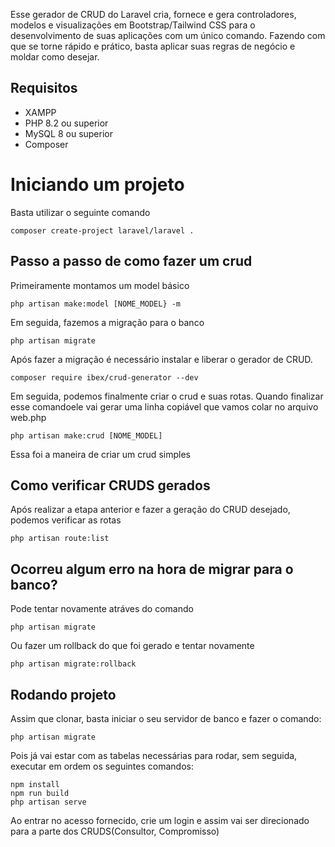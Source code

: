 Esse gerador de CRUD do Laravel cria, fornece e gera controladores, modelos e visualizações em Bootstrap/Tailwind CSS para o desenvolvimento de suas aplicações com um único comando. Fazendo com que se torne rápido e prático, basta aplicar suas regras de negócio e moldar como desejar. 

## Requisitos

* XAMPP
* PHP 8.2 ou superior
* MySQL 8 ou superior
* Composer

# Iniciando um projeto

Basta utilizar o seguinte comando
```
composer create-project laravel/laravel .  
```

## Passo a passo de como fazer um crud

Primeiramente montamos um model básico
```
php artisan make:model [NOME_MODEL} -m 
```
Em seguida, fazemos a migração para o banco
```
php artisan migrate
```
Após fazer a migração é necessário instalar e liberar o gerador de CRUD.
```
composer require ibex/crud-generator --dev
```

Em seguida, podemos finalmente criar o crud e suas rotas. Quando finalizar esse comandoele vai gerar uma linha copiável que vamos colar no arquivo web.php
```
php artisan make:crud [NOME_MODEL]
```
Essa foi a maneira de criar um crud simples


## Como verificar CRUDS gerados

Após realizar a etapa anterior e fazer a geração do CRUD desejado, podemos verificar as rotas
```
php artisan route:list
```

## Ocorreu algum erro na hora de migrar para o banco?

Pode tentar novamente atráves do comando
```
php artisan migrate
```
Ou fazer um rollback do que foi gerado e tentar novamente
```
php artisan migrate:rollback
```

## Rodando projeto

Assim que clonar, basta  iniciar o seu servidor de banco e fazer o comando:
```
php artisan migrate
```
Pois já vai estar com as tabelas necessárias para rodar, sem seguida, executar em ordem os seguintes comandos:
```
npm install
npm run build
php artisan serve     
```

Ao entrar no acesso fornecido, crie um login e assim vai ser direcionado para a parte dos CRUDS(Consultor, Compromisso)
